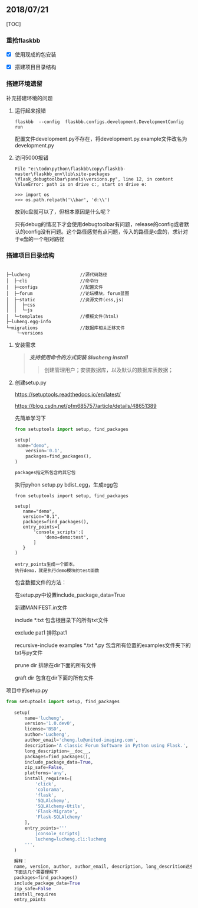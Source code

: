 ## 2018/07/21

[TOC]

### 重拾flaskbb

- [x] 使用现成的包安装
- [x] 搭建项目目录结构


### 搭建环境遗留

补充搭建环境的问题

1. 运行起来报错
   ```
   flaskbb  --config  flaskbb.configs.development.DevelopmentConfig run
   ```

   配置文件development.py不存在，将development.py.example文件改名为development.py

2. 访问5000报错

   ```
   File "e:\todo\python\flaskbb\copy\flaskbb-master\flaskbb_env\lib\site-packages
   \flask_debugtoolbar\panels\versions.py", line 12, in content
   ValueError: path is on drive c:, start on drive e:
   ```

   ```
   >>> import os
   >>> os.path.relpath('\\bar', 'd:\\')
   ```

   放到c盘就可以了，但根本原因是什么呢？ 

   只有debug的情况下才会使用debugtoolbar有问题，release的config或者默认的config没有问题。这个路径感觉有点问题，传入的路径是c盘的，求针对于e盘的一个相对路径


### 搭建项目目录结构

```

├─lucheng                   //源代码路径
│  ├─cli					//命令行
│  ├─configs				//配置文件
│  ├─forum					//论坛模块，forum蓝图
│  ├─static					//资源文件(css,js)
│  │  ├─css
│  │  └─js
│  └─templates				//模板文件(html)
├─luheng.egg-info
└─migrations				//数据库相关迁移文件
    └─versions
```

1. 安装需求

   > ***支持使用命令的方式安装 $lucheng install***
   >
   > >创建管理用户；安装数据库，以及默认的数据库表数据；
   >
   > 

2. 创建setup.py

   https://setuptools.readthedocs.io/en/latest/

   https://blog.csdn.net/pfm685757/article/details/48651389

   先简单学习下

   ```python
   from setuptools import setup, find_packages
   
   setup(
   	name="demo",
       version='0.1',
       packages=find_packages(),
   )
   
   packages指定所包含的其它包
   ```

   执行pyhon setup.py bdist_egg，生成egg包

    ```
   from setuptools import setup, find_packages
   
   setup(
       name="demo",
       version="0.1",
       packages=find_packages(),
       entry_points={
           'console_scripts':[
               'demo=demo:test',
           ]
       }
   )
   
   entry_points生成一个脚本。
   执行demo，就是执行demo模块的test函数
    ```

   包含数据文件的方法：

   在setup.py中设置include_package_data=True

   新建MANIFEST.in文件

   include *.txt   包含根目录下的所有txt文件

   exclude pat1  排除pat1

   recursive-include examples *.txt *.py  包含所有位置的examples文件夹下的txt与py文件

   prune dir 排除在dir下面的所有文件

   graft dir 包含在dir下面的所有文件



项目中的setup.py

   ```python
   from setuptools import setup, find_packages
      
      setup(
          name='lucheng',
          version='1.0.dev0',
          license='BSD',
          author='Lucheng',
          author_email='cheng.lu@united-imaging.com',
          description='A classic Forum Software in Python using Flask.',
          long_description=__doc__,
          packages=find_packages(),
          include_package_data=True,
          zip_safe=False,
          platforms='any',
          install_requires=[
              'click',
              'colorama',
              'flask',
              'SQLAlchemy',
              'SQLAlchemy-Utils',
              'Flask-Migrate',
              'Flask-SQLAlchemy'
          ],
          entry_points='''
              [console_scripts]
              lucheng=lucheng.cli:lucheng
          ''',
      )
      
      解释：
      name, version, author, author_email, description, long_descrition这些不重要
      下面这几个需要理解下
      packages=find_packages()
      include_package_data=True
      zip_safe=False
      install_requires
      entry_points   
   ```


